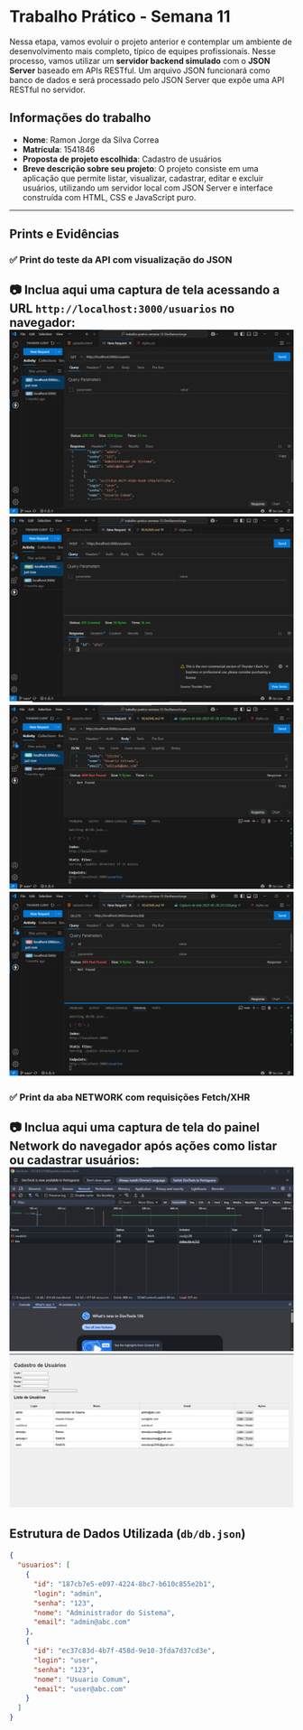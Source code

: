 # Trabalho Prático - Semana 11

Nessa etapa, vamos evoluir o projeto anterior e contemplar um ambiente de desenvolvimento mais completo, típico de equipes profissionais. Nesse processo, vamos utilizar um **servidor backend simulado** com o **JSON Server** baseado em APIs RESTful. Um arquivo JSON funcionará como banco de dados e será processado pelo JSON Server que expõe uma API RESTful no servidor.

## Informações do trabalho

- **Nome**: Ramon Jorge da Silva Correa  
- **Matrícula**: 1541846  
- **Proposta de projeto escolhida**: Cadastro de usuários  
- **Breve descrição sobre seu projeto**: O projeto consiste em uma aplicação que permite listar, visualizar, cadastrar, editar e excluir usuários, utilizando um servidor local com JSON Server e interface construída com HTML, CSS e JavaScript puro.

---

## Prints e Evidências

### ✅ Print do teste da API com visualização do JSON
📷 Inclua aqui uma captura de tela acessando a URL `http://localhost:3000/usuarios` no navegador:
![alt text](image-2.png)
![alt text](image-1.png)
![alt text](image-3.png)
![alt text](image-4.png)
---

### ✅ Print da aba NETWORK com requisições Fetch/XHR
📷 Inclua aqui uma captura de tela do painel Network do navegador após ações como listar ou cadastrar usuários:
![alt text](image-5.png)
![alt text](image-6.png)
---

## Estrutura de Dados Utilizada (`db/db.json`)

```json
{
  "usuarios": [
    {
      "id": "187cb7e5-e097-4224-8bc7-b610c855e2b1",
      "login": "admin",
      "senha": "123",
      "nome": "Administrador do Sistema",
      "email": "admin@abc.com"
    },
    {
      "id": "ec37c83d-4b7f-458d-9e10-3fda7d37cd3e",
      "login": "user",
      "senha": "123",
      "nome": "Usuario Comum",
      "email": "user@abc.com"
    }
  ]
}

